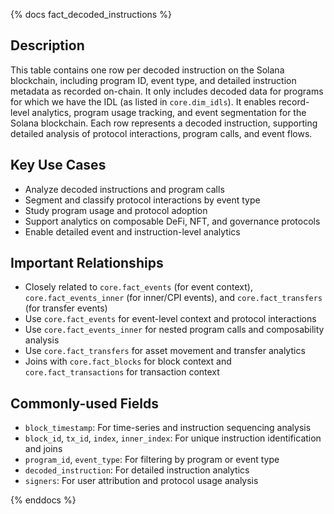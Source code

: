 {% docs fact_decoded_instructions %}

## Description
This table contains one row per decoded instruction on the Solana blockchain, including program ID, event type, and detailed instruction metadata as recorded on-chain. It only includes decoded data for programs for which we have the IDL (as listed in `core.dim_idls`). It enables record-level analytics, program usage tracking, and event segmentation for the Solana blockchain. Each row represents a decoded instruction, supporting detailed analysis of protocol interactions, program calls, and event flows.

## Key Use Cases
- Analyze decoded instructions and program calls
- Segment and classify protocol interactions by event type
- Study program usage and protocol adoption
- Support analytics on composable DeFi, NFT, and governance protocols
- Enable detailed event and instruction-level analytics

## Important Relationships
- Closely related to `core.fact_events` (for event context), `core.fact_events_inner` (for inner/CPI events), and `core.fact_transfers` (for transfer events)
- Use `core.fact_events` for event-level context and protocol interactions
- Use `core.fact_events_inner` for nested program calls and composability analysis
- Use `core.fact_transfers` for asset movement and transfer analytics
- Joins with `core.fact_blocks` for block context and `core.fact_transactions` for transaction context

## Commonly-used Fields
- `block_timestamp`: For time-series and instruction sequencing analysis
- `block_id`, `tx_id`, `index`, `inner_index`: For unique instruction identification and joins
- `program_id`, `event_type`: For filtering by program or event type
- `decoded_instruction`: For detailed instruction analytics
- `signers`: For user attribution and protocol usage analysis

{% enddocs %} 